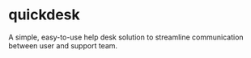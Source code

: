 # quickdesk
A simple, easy-to-use help desk solution to streamline communication between user and support team.
